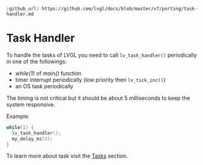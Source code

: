 ```eval_rst
:github_url: https://github.com/lvgl/docs/blob/master/v7/porting/task-handler.md
```
# Task Handler

To handle the tasks of LVGL you need to call `lv_task_handler()` periodically in one of the followings:
- *while(1)* of *main()* function 
- timer interrupt periodically (low priority then `lv_tick_inc()`)
- an OS task periodically

The timing is not critical but it should be about 5 milliseconds to keep the system responsive.

Example:
```c
while(1) {
  lv_task_handler();
  my_delay_ms(5);
}
```

To learn more about task visit the [Tasks](/overview/task) section.

